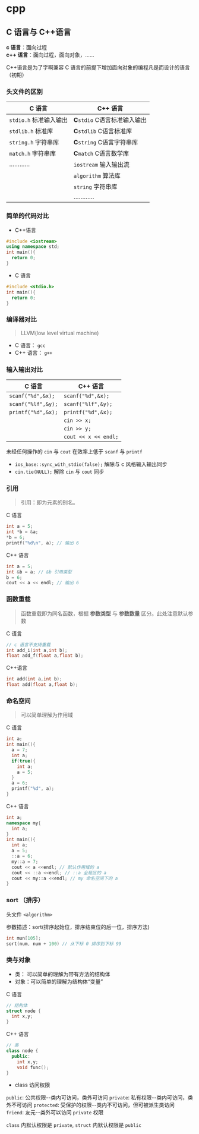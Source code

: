 # cpp 

## C 语言与 C++语言

**c 语言**：面向过程  
**c++ 语言**：面向过程，面向对象，……

C++语言是为了字啊兼容 C 语言的前提下增加面向对象的编程凡是而设计的语言（初期）

### 头文件的区别

|C 语言|C++ 语言
|-|-
|`stdio.h` 标准输入输出 | **C**`stdio` C语言标准输入输出
|`stdlib.h` 标准库 | **C**`stdlib` C语言标准库
|`string.h` 字符串库 | **C**`string` C语言字符串库
|`match.h` 字符串库 | **C**`match` C语言数学库
| ………… | `iostream` 输入输出流
| | `algorithm` 算法库
| | `string` 字符串库
| | …………

### 简单的代码对比
- C++语言
```cpp
#include <iostream>
using namespace std;
int main(){
  return 0;
}
```
- C 语言
```C
#include <stdio.h>
int main(){
  return 0;
}
```

### 编译器对比

> LLVM(low level virtual machine)
- C 语言： `gcc`
- C++ 语言： `g++`

### 输入输出对比

|C 语言|C++ 语言
|-|-
|`scanf("%d",&x);` | `scanf("%d",&x);`
|`scanf("%lf",&y);` | `scanf("%lf",&y);`
|`printf("%d",&x);` | `printf("%d",&x);`
| | `cin >> x;`
| | `cin >> y;`
| | `cout << x << endl;`

未经任何操作的 `cin` 与 `cout` 在效率上低于 `scanf` 与 `printf`

- `ios_base::sync_with_stdio(false);` 解除与 c 风格输入输出同步
- `cin.tie(NULL);` 解除 `cin` 与 `cout` 同步

### 引用
> 引用：即为元素的别名。

C 语言
```C
int a = 5;
int *b = &a;
*b = 6;
printf("%d\n", a); // 输出 6
```

C++ 语言
```cpp
int a = 5;
int &b = a; // &b 引用类型
b = 6;
cout << a << endl; // 输出 6
```


### 函数重载
> 函数重载即为同名函数，根据 **参数类型** 与 **参数数量** 区分。此处注意默认参数

C 语言
```C
// c 语言不支持重载
int add_i(int a,int b);
float add_f(float a,float b);
```
C++语言
```cpp
int add(int a,int b);
float add(float a,float b);
```

### 命名空间
> 可以简单理解为作用域

C 语言
```C
int a;
int main(){
  a = 7;
  int a;
  if(true){
    int a;
    a = 5;
  }
  a = 6;
  printf("%d", a);
}
```

C++ 语言
```cpp
int a;
namespace my{
  int a;
}
int main(){
  int a;
  a = 5;
  ::a = 6;
  my::a = 7;
  cout << a <<endl; // 默认作用域的 a
  cout << ::a <<endl; // ::a 全局区的 a
  cout << my::a <<endl; // my 命名空间下的 a
}
```

### sort （排序）

头文件 `<algorithm>`

参数描述：sort(排序起始位，排序结束位的后一位，排序方法)

```cpp
int mun[105];
sort(num, num + 100) // 从下标 0 排序到下标 99
```

### 类与对象
- 类： 可以简单的理解为带有方法的结构体
- 对象：可以简单的理解为结构体“变量”

C 语言
```C
// 结构体
struct node {
  int x,y;
}
```

C++ 语言
```cpp
// 类
class node {
  public:
    int x,y;
    void func();
}
```

- class 访问权限

`public`: 公共权限--类内可访问，类外可访问
`private`: 私有权限--类内可访问，类外不可访问
`protected`: 受保护的权限--类内不可访问，但可被派生类访问
`friend`: 友元--类外可以访问 `private` 权限

`class` 内默认权限是 `private`, `struct` 内默认权限是 `public`

